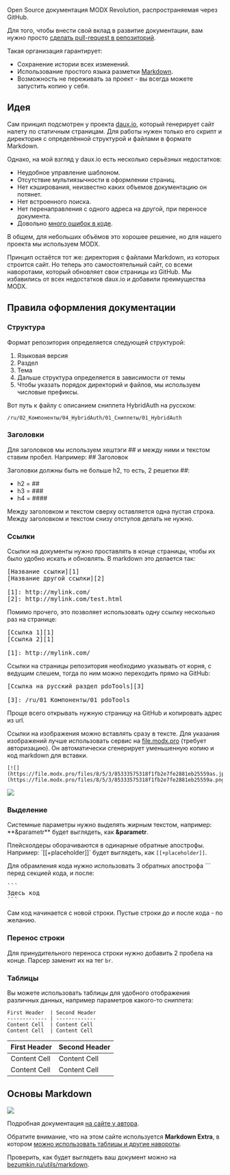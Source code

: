 Open Source документация MODX Revolution, распространяемая через GitHub.

Для того, чтобы внести свой вклад в развитие документации, вам нужно просто [сделать pull-request в репозиторий][2].

Такая организация гарантирует:

* Сохранение истории всех изменений.
* Использование простого языка разметки [Markdown][3].
* Возможность не переживать за проект - вы всегда можете запустить копию у себя.

## Идея
Сам принцип подсмотрен у проекта [daux.io][4], который генерирует сайт налету по статичным страницам. Для работы нужен только его скрипт и директория с определённой структурой и файлами в формате Markdown.

Однако, на мой взгляд у daux.io есть несколько серьёзных недостатков:

* Неудобное управление шаблоном.
* Отсутствие мультиязычности в оформлении страниц.
* Нет кэширования, неизвестно каких объемов документацию он потянет.
* Нет встроенного поиска.
* Нет перенаправления с одного адреса на другой, при переносе документа.
* Довольно [много ошибок в коде][5].

В общем, для небольших объёмов это хорошее решение, но для нашего проекта мы используем MODX.

Принцип остаётся тот же: директория с файлами Markdown, из которых строится сайт. Но теперь это самостоятельный сайт, со всеми наворотами, который обновляет свои страницы из GitHub.
Мы избавились от всех недостатков daux.io и добавили преимущества MODX.

## Правила оформления документации

### Структура
Формат репозитория определяется следующей структурой:
1. Языковая версия
2. Раздел
3. Тема
4. Дальше структура определяется в зависимости от темы
5. Чтобы указать порядок директорий и файлов, мы используем числовые префиксы.

Вот путь к файлу с описанием сниппета HybridAuth на русском:
```
/ru/02_Компоненты/04_HybridAuth/01_Сниппеты/01_HybridAuth
```

### Заголовки
Для заголовков мы используем хештэги \#\# и между ними и текстом ставим пробел. Например: \#\# Заголовок

Заголовки должны быть не больше h2, то есть, 2 решетки \#\#:

* h2 = \#\#
* h3 = \#\#\#
* h4 = \#\#\#\#

Между заголовком и текстом сверху оставляется одна пустая строка. Между заголовком и текстом снизу отступов делать не нужно.

### Ссылки
Ссылки на документы нужно проставлять в конце страницы, чтобы их было удобно искать и обновлять. В markdown это делается так:
<pre>
[Название ссылки]&#91;1&#93;
[Название другой ссылки]&#91;2&#93;

&#91;1&#93;: http://mylink.com/
&#91;2&#93;: http://mylink.com/test.html
</pre>

Помимо прочего, это позволяет использовать одну ссылку несколько раз на странице:
<pre>
[Ссылка 1]&#91;1&#93;
[Ссылка 2]&#91;1&#93;

&#91;1&#93;: http://mylink.com/
</pre>

Ссылки на страницы репозитория необходимо указывать от корня, с ведущим слешем, тогда по ним можно переходить прямо на GitHub:
<pre>
[Ссылка на русский раздел pdoTools]&#91;3&#93;

&#91;3&#93;: /ru/01_Компоненты/01_pdoTools
</pre>

Проще всего открывать нужную страницу на GitHub и копировать адрес из url.

Ссылки на изображения можно вставлять сразу в тексте. Для указания изображений лучше использовать сервис на [file.modx.pro][1] (требует авторизацию).
Он автоматически сгенерирует уменьшенную копию и код markdown для вставки.
```
[![](https://file.modx.pro/files/8/5/3/85333575318f1fb2e7fe2881eb25559as.jpg)](https://file.modx.pro/files/8/5/3/85333575318f1fb2e7fe2881eb25559a.png)
```

[![](https://file.modx.pro/files/9/1/3/9133c7c64f340c967fa9c6dba57cd2f9s.jpg)](https://file.modx.pro/files/9/1/3/9133c7c64f340c967fa9c6dba57cd2f9.png)

### Выделение
Cистемные параметры нужно выделять жирным текстом, например: \*\*&parametr\*\* будет выглядеть, как **&parametr**.

Плейсхолдеры оборачиваются в одинарные обратные апострофы. Например: \`[[+placeholder]]\` будет выглядеть, как `[[+placeholder]]`.

Для обрамления кода нужно использовать 3 обратных апострофа  \`\`\` перед секцией кода, и после:
<pre>
&#96;&#96;&#96;
Здесь код
&#96;&#96;&#96;
</pre>

Сам код начинается с новой строки. Пустые строки до и после кода - по желанию.

### Перенос строки
Для принудительного переноса строки нужно добавить 2 пробела на конце. Парсер заменит их на тег `br`.

### Таблицы
Вы можете использовать таблицы для удобного отображения различных данных, например параметров какого-то сниппета:
```
First Header  | Second Header
------------- | -------------
Content Cell  | Content Cell
Content Cell  | Content Cell
```

First Header  | Second Header
------------- | -------------
Content Cell  | Content Cell
Content Cell  | Content Cell

## Основы Markdown
[![](https://file.modx.pro/files/9/5/0/95060490b555925b9366f5bea96b510es.jpg)](https://file.modx.pro/files/9/5/0/95060490b555925b9366f5bea96b510e.png)

Подробная документация [на сайте у автора][6].

Обратите внимание, что на этом сайте используется **Markdown Extra**, в котором [можно использовать таблицы и другие навороты][7].

Проверить, как будет выглядеть ваш документ можно на [bezumkin.ru/utils/markdown][8].


[1]: https://file.modx.pro
[2]: https://github.com/bezumkin/Docs/issues/new
[3]: http://ru.wikipedia.org/wiki/Markdown
[4]: http://daux.io
[5]: https://github.com/justinwalsh/daux.io/issues/
[6]: http://daringfireball.net/projects/markdown/syntax
[7]: http://michelf.ca/projects/php-markdown/extra/
[8]: http://bezumkin.ru/utils/markdown

